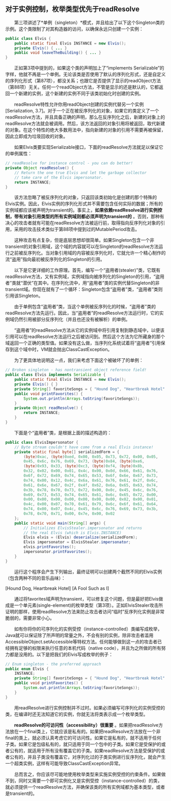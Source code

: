 ## 对于实例控制，枚举类型优先于readResolve

&emsp;&emsp;第三项讲述了*单例（singleton）*模式，并且给出了以下这个Singleton类的示例。这个类限制了对其构造器的访问，以确保永远只创建一个实例：

```java
public class Elvis {
    public static final Elvis INSTANCE = new Elvis();
    private Elvis() { ... }
    public void leaveTheBuilding() { ... }
}
```

&emsp;&emsp;正如第3项中提到的，如果这个类的声明加上了“implements Serializable”的字样，他就不再是一个单例。无论该类是否使用了默认的序列化形式，还是自定义的序列化形式（第87项），都没关系；也跟它是否提供了显示的readObject方法（第88项）无关。任何一个readObject方法，不管是显示的还是默认的，它都返回一个新建的实例，这个新建的实例不同于该类初始化时创建的实例。

&emsp;&emsp;readResolve特性允许你用readObject创建的实例代替另一个实例\[Serialization, 3.7\]。对于一个正在被反序列化的对象，如果它的类定义了一个readResolve方法，并且具备正确的声明，那么在反序列化之后，新建的对象上的readResolve方法就会被调用。然后，该方法返回的对象引用将被返回，取代新建的对象。在这个特性的绝大多数用法中，指向新建的对象的引用不需要再被保留，因此立即成为垃圾回收的对象。

&emsp;&emsp;如果Elvis类要实现Serializable接口，下面的readResolve方法就足以保证它的单例属性：

```java
// readResolve for instance control - you can do better!
private Object readResolve() {
    // Return the one true Elvis and let the garbage collector
    // take care of the Elvis impersonator.
    return INSTANCE;
}
```

&emsp;&emsp;该方法忽略了被反序列化的对象，只返回该类初始化是创建的那个特殊的Elvis实例。因此，Elvis实例的序列化形式并不需要包含任何实际的数据；所有的实例域都应该被声明为transient的。事实上，**如果依赖readResolve进行实例控制，带有对象引用类型的所有实例域则都必须声明为transient的** 。否则，那种有决心的攻击者就有可能在readResolve方法被运行前，取得指向反序列化对象的引用，采用的攻击技术类似于第88项中提到过的MutablePeriod攻击。

&emsp;&emsp;这种攻击有点复杂，但是底层思想却很简单。如果Singleton包含一个非transient的对象引用域，这个域的内容就可以在Singleton的readResolve方法运行之前被反序列化。当对象引用域的内容被反序列化时，它就允许一个精心制作的流“盗用”指向最初被反序列化的Singleton的引用。

&emsp;&emsp;以下是它更详细的工作原理。首先，编写一个“盗用者(stealer)”类，它既有readResolve方法，又有实例域，实例域指向被序列化的Singleton的引用，“盗用者”类就“潜伏”在其中。在序列化流中，用“盗用者”类的实例代替Singleton的非transient域。你现在就有了一个循环：Singleton包含“盗用者”类，“盗用者”类则引用该Singleton。

&emsp;&emsp;由于单例包含“盗用者”类，当这个单例被反序列化的时候，“盗用者”类的readResolve方法先运行。因此，当“盗用者”的readResolve方法运行时，它的实例域仍然引用被部分反序列化（并且也还没有被解析）的单例。

&emsp;&emsp;“盗用者”的readResolve方法从它的实例域中将引用复制到静态域中，以便该引用可以在readResolve方法运行之后被访问到。然后这个方法为它所藏身的那个域返回一个正确的类型值。如果没有这么做，当序列化系统试着将“盗用者”引用保存到这个域中时，VM就会抛出ClassCastException。

&emsp;&emsp;为了更具体地说明这一点，我们来考虑下面这个被破坏了的单例：

```java
// Broken singleton - has nontransient object reference field!
public class Elvis implements Serializable {
    public static final Elvis INSTANCE = new Elvis();
    private Elvis() { }
    private String[] favoriteSongs = { "Hound Dog", "Heartbreak Hotel" };
    public void printFavorites() {
        System.out.println(Arrays.toString(favoriteSongs));
    }
    private Object readResolve() {
        return INSTANCE;
    }
}
```

&emsp;&emsp;下面是个“盗用者”类，是根据上面的描述构造的：

```java
public class ElvisImpersonator {
    // Byte stream couldn't have come from a real Elvis instance!
    private static final byte[] serializedForm = {
        (byte)0xac, (byte)0xed, 0x00, 0x05, 0x73, 0x72, 0x00, 0x05,
        0x45, 0x6c, 0x76, 0x69, 0x73, (byte)0x84, (byte)0xe6,
        (byte)0x93, 0x33, (byte)0xc3, (byte)0xf4, (byte)0x8b,
        0x32, 0x02, 0x00, 0x01, 0x4c, 0x00, 0x0d, 0x66, 0x61, 0x76,
        0x6f, 0x72, 0x69, 0x74, 0x65, 0x53, 0x6f, 0x6e, 0x67, 0x73,
        0x74, 0x00, 0x12, 0x4c, 0x6a, 0x61, 0x76, 0x61, 0x2f, 0x6c,
        0x61, 0x6e, 0x67, 0x2f, 0x4f, 0x62, 0x6a, 0x65, 0x63, 0x74,
        0x3b, 0x78, 0x70, 0x73, 0x72, 0x00, 0x0c, 0x45, 0x6c, 0x76,
        0x69, 0x73, 0x53, 0x74, 0x65, 0x61, 0x6c, 0x65, 0x72, 0x00,
        0x00, 0x00, 0x00, 0x00, 0x00, 0x00, 0x00, 0x02, 0x00, 0x01,
        0x4c, 0x00, 0x07, 0x70, 0x61, 0x79, 0x6c, 0x6f, 0x61, 0x64,
        0x74, 0x00, 0x07, 0x4c, 0x45, 0x6c, 0x76, 0x69, 0x73, 0x3b,
        0x78, 0x70, 0x71, 0x00, 0x7e, 0x00, 0x02
    };
    public static void main(String[] args) {
        // Initializes ElvisStealer.impersonator and returns
        // the real Elvis (which is Elvis.INSTANCE)
        Elvis elvis = (Elvis) deserialize(serializedForm);
        Elvis impersonator = ElvisStealer.impersonator;
        elvis.printFavorites();
        impersonator.printFavorites();
    }
}
```

&emsp;&emsp;运行这个程序会产生下列输出，最终证明可以创建两个截然不同的Elvis实例（包含两种不同的音乐品味）：

[Hound Dog, Heartbreak Hotel]
[A Fool Such as I]

&emsp;&emsp;通过将favorites域声明为transient，可以修复这个问题，但是最好把Elvis做成是一个单元素(single-element)的枚举类型（第3项）。正如ElvisStealer攻击所证明的那样，使用readResolve方法来防止攻击者访问“临时”反序列化实例是非常脆弱的，需要非常小心。

&emsp;&emsp;如有你将你的可序列化的实例受控（instance-controlled）类编写成枚举，Java就可以保证除了所声明的常量之外，不会有别的实例，除非攻击者滥用AccessibleObject.setAccessible等特权方法。任何能够做到这一点的攻击者已经拥有足够的权限来执行任意的本机代码（native code），并且为之所做的所有努力都是没用的。以下是把我们的Elvis写成枚举的例子：

```java
// Enum singleton - the preferred approach
public enum Elvis {
    INSTANCE;
    private String[] favoriteSongs = { "Hound Dog", "Heartbreak Hotel" };
    public void printFavorites() {
        System.out.println(Arrays.toString(favoriteSongs));
    }
}
```

&emsp;&emsp;用readResolve进行实例控制并不过时。如果必须编写可序列化的实例受控的类，在编译时还无法知道它的实例，你就无法将类表示成一个枚举类型。

&emsp;&emsp;**readResolve的可访问性（accessibility）很重要** 。如果把readResolve方法放在一个final类上，它就应该是私有的。如果把readResolve方法放在一个非final的类上，就必须认真考虑它的可访问性。如果它是私有的，就不适用于任何子类。如果它是包级私有的，就只适用于同一个包中的子类。如果它是受保护的或者公有的，就适用于所有没有覆盖它的子类。如果readResolve方法是受保护的或者公有的，并且子类没有覆盖它，对序列化过的子类实例进行反序列化，就会产生一个超类实例，这样有可能导致ClassCastException异常。

&emsp;&emsp;总而言之，你应该尽可能地使用枚举类型来实施实例受控的约束条件。如果做不到，同时又需要一个即可实例化又是实例受控（instance-controlled）的类，就必须提供一个readResolve方法，并确保该类的所有实例域都为基本类型，或者是transient的。